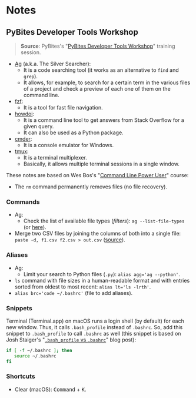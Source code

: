 # Notes

## PyBites Developer Tools Workshop

> **Source**: PyBites's "[PyBites Developer Tools Workshop](https://pybit.es/pages/devtools)" training session.

- [Ag](https://github.com/ggreer/the_silver_searcher) (a.k.a. The Silver Searcher):
  - It is a code searching tool (it works as an alternative to `find` and `grep`).
  - It allows, for example, to search for a certain term in the various files of a project and check a preview of each one of them on the command line.
- [fzf](https://github.com/junegunn/fzf):
  - It is a tool for fast file navigation.
- [howdoi](https://github.com/gleitz/howdoi):
  - It is a command line tool to get answers from Stack Overflow for a given query.
  - It can also be used as a Python package.
- [cmder](https://cmder.net/):
  - It is a console emulator for Windows.
- [tmux](https://github.com/tmux/tmux):
  - It is a terminal multiplexer.
  - Basically, it allows multiple terminal sessions in a single window.

These notes are based on Wes Bos's "[Command Line Power User](https://wesbos.com/command-line-video-tutorials)" course:

- The `rm` command permanently removes files (no file recovery).

### Commands

- Ag:
  - Check the list of available file types (_filters_): `ag --list-file-types` (or [here](https://github.com/ggreer/the_silver_searcher/blob/master/tests/list_file_types.t)).
- Merge two CSV files by joining the columns of both into a single file: `paste -d, f1.csv f2.csv > out.csv` ([source](https://stackoverflow.com/a/43339903)).

### Aliases

- Ag:
  - Limit your search to Python files (`.py`): `alias agg='ag --python'`.
- `ls` command with file sizes in a human-readable format and with entries sorted from oldest to most recent: `alias lt='ls -lrth'`.
- `alias brc='code ~/.bashrc'` (file to add aliases).

### Snippets

Terminal (Terminal.app) on macOS runs a login shell (by default) for each new window. Thus, it calls `.bash_profile` instead of `.bashrc`. So, add this snippet to `.bash_profile` to call `.bashrc` as well (this snippet is based on Josh Staiger's "[`.bash_profile` vs `.bashrc`](https://joshstaiger.org/archives/2005/07/bash_profile_vs.html)" blog post):

```bash
if [ -f ~/.bashrc ]; then
   source ~/.bashrc
fi
```

### Shortcuts

- Clear (macOS): <kbd>Command</kbd> + <kbd>K</kbd>.
